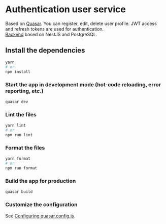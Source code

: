 # Authentication user service
Based on [Quasar](https://quasar.dev).
You can register, edit, delete user profile. JWT access and refresh tokens are used for authentication.  
[Backend](https://github.com/elem15/auth-users-nestjs) based on NestJS and PostgreSQL.

## Install the dependencies
```bash
yarn
# or
npm install
```

### Start the app in development mode (hot-code reloading, error reporting, etc.)
```bash
quasar dev
```


### Lint the files
```bash
yarn lint
# or
npm run lint
```


### Format the files
```bash
yarn format
# or
npm run format
```



### Build the app for production
```bash
quasar build
```

### Customize the configuration
See [Configuring quasar.config.js](https://v2.quasar.dev/quasar-cli-vite/quasar-config-js).
